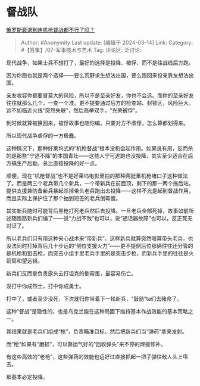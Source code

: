 # 督战队
[俄罗斯衰退到连机枪督战都不行了吗？](https://www.zhihu.com/question/573613367/answer/3429272673)

> Author: #Anonymity
> Last update: [编辑于 2024-03-14]
> Link:
> Category: #【答集】/07-军事技术与艺术 
> Tag: 
> 评论区:
> 泛讨论:

现代战争，如果士兵不想打了，最好的选择是投降、被俘，而不是往战线后方跑。

因为你跑也就是两个选择——要么荒野求生想法出国，要么跑回来投亲靠友想法出国。

亲友收容你都要冒莫大的风险，所以不是至亲好友，你也不会选。而你的至亲好友往往就那么几个，一查一个准。更不提要通过后方的检查站、封锁区，风险巨大。远不如临近火线“突然失联”，然后高举双手，“光荣被俘”。

到时候就算被换回来，被俘故事也随你编。只要对方不虐俘，怎么算都划得来。

所以现代战争虐俘的一方极蠢。

这种情况下，那种好莱坞式的“机枪督战”根本没机会起作用。如果说有用，反而杀的是那些“宁逃不降”的本国青壮——这些人宁可逃跑也没投降，其实至少适合在后方搞生产后勤，总比直接投降的好一点。

顺便，现在“机枪督战”也不是好莱坞电影里拍的那种两挺重机枪堵口子这种做法了。而是两三个老兵带几个新兵，一个带新兵在前面顶，剩下的那一两个拖后站，提供支援兼防备新兵暴起杀掉带头老兵跑出去投降——这样不光是起到督战作用，而且实际上保护住了那个抽到短签的老兵倒霉蛋。

其实新兵随时可能背后黑枪打死老兵然后去投降。一旦老兵全部死掉，故事如前所述随跑路新兵们编了——说“力战不敌”也可以，说“通话器故障”也可以，反正死无对证了。

所以老兵们只有用这种夹心战术来“带新兵”。这样新兵就算突然暗算带头老兵，也没法同时打掉背后几十步远的“侧位支援火力”——更不提侧后位那俩往往还分管的是机枪和狙击枪，而突击小组手里老兵手里的是突击步枪，而新兵手里的往往是火箭筒和望远镜。

新兵们反而是负责露头去打坦克的倒霉蛋，最容易伤亡。

没打中你成烈士，打中你成勇士。

打中了，或者至少没死，下次就归你带着下一轮新兵，“鼓励”ta们去赌命了。

这种“督战”是隐性的，也是乌克兰能在这种局面下维持基本作战效能的基本策略之一。

其结果就是老兵们组成“枪”，负责瞄准目标，然后把新兵们当“弹药”拿来发射。

而“枪”如果有“磨损”，可以靠运气好的“回收弹头”来不停的焊接修补。

有这些高效的“老枪”，这些弹药的效能也远好过直接抓起一把子弹往敌人头上甩去。

那基本必定投降。